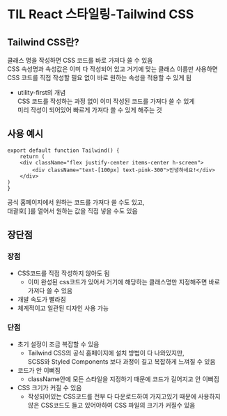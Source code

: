# TIL React 스타일링-Tailwind CSS
## Tailwind CSS란?
클래스 명을 작성하면 CSS 코드를 바로 가져다 쓸 수 있음  
CSS 속성명과 속성값은 이미 다 작성되어 있고 거기에 맞는 클래스 이름만 사용하면  
CSS 코드를 직접 작성할 필요 없이 바로 원하는 속성을 적용할 수 있게 됨
* utility-first의 개념  
CSS 코드를 작성하는 과정 없이 이미 작성된 코드를 가져다 쓸 수 있게  
미리 작성이 되어있어 빠르게 가져다 쓸 수 있게 해주는 것
## 사용 예시
```
export default function Tailwind() {
    return (
    <div className="flex justify-center items-center h-screen">
        <div className="text-[100px] text-pink-300">안녕하세요!</div>
    </div>
)
}
```
공식 홈페이지에서 원하는 코드를 가져다 쓸 수도 있고,  
대괄호[ ]를 열어서 원하는 값을 직접 넣을 수도 있음
## 장단점
### 장점
* CSS코드를 직접 작성하지 않아도 됨
    * 이미 완성된 css코드가 있어서 거기에 해당하는 클래스명만 지정해주면 바로 가져다 쓸 수 있음
* 개발 속도가 빨라짐
* 체계적이고 일관된 디자인 사용 가능
### 단점
* 초기 설정이 조금 복잡할 수 있음
    * Tailwind CSS의 공식 홈페이지에 설치 방법이 다 나와있지만,  
    SCSS와 Styled Components 보다 과정이 길고 복잡하게 느껴질 수 있음
* 코드가 안 이뻐짐
    * className안에 모든 스타일을 지정하기 때문에 코드가 길어지고 안 이뻐짐
* CSS 크기가 커질 수 있음
    * 작성되어있는 CSS코드를 전부 다 다운로드하여 가지고있기 때문에 사용하지 않은 CSS코드도 들고 있어야하여 CSS 파일의 크기가 커질수 있음